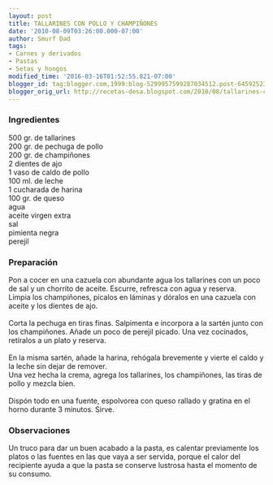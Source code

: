 ```yaml
---
layout: post
title: TALLARINES CON POLLO Y CHAMPIÑONES
date: '2010-08-09T03:26:00.000-07:00'
author: Smurf Dad
tags:
- Carnes y derivados
- Pastas
- Setas y hongos
modified_time: '2016-03-16T01:52:55.821-07:00'
blogger_id: tag:blogger.com,1999:blog-5299957599287034512.post-6459252364954724119
blogger_orig_url: http://recetas-desa.blogspot.com/2010/08/tallarines-con-pollo-y-champinones.html
---
```


<h3>Ingredientes</h3>500 gr. de tallarines<br />200 gr. de pechuga de pollo<br />200 gr. de champiñones<br />2 dientes de ajo<br />1 vaso de caldo de pollo<br />100 ml. de leche<br />1 cucharada de harina<br />100 gr. de queso<br />agua<br />aceite virgen extra<br />sal<br />pimienta negra<br />perejil<br /><h3>Preparación</h3>Pon a cocer en una cazuela con abundante agua los tallarines con un poco de sal y un chorrito de aceite. Escurre, refresca con agua y reserva.<br />Limpia los champiñones, pícalos en láminas y dóralos en una cazuela con aceite y los dientes de ajo.<br /><br />Corta la pechuga en tiras finas. Salpimenta e incorpora a la sartén junto con los champiñones. Añade un poco de perejil picado. Una vez cocinados, retíralos a un plato y reserva.<br /><br />En la misma sartén, añade la harina, rehógala brevemente y vierte el caldo y la leche sin dejar de remover.<br />Una vez hecha la crema, agrega los tallarines, los champiñones, las tiras de pollo y mezcla bien.<br /><br />Dispón todo en una fuente, espolvorea con queso rallado y gratina en el horno durante 3 minutos. Sirve.<br /><h3>Observaciones</h3>Un truco para dar un buen acabado a la pasta, es calentar previamente los platos o las fuentes en las que vaya a ser servida, porque el calor del recipiente ayuda a que la pasta se conserve lustrosa hasta el momento de su consumo.